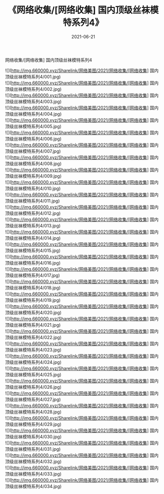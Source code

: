 ﻿---
layout: post
title:  《网络收集/[网络收集] 国内顶级丝袜模特系列4》
date:   2021-06-21
img: http://img.660000.xyz/Sharelink/网络美图/2021/网络收集/[网络收集] 国内顶级丝袜模特系列4/000.jpg
categories: [美女, 清纯, 唯美]
---

网络收集/[网络收集] 国内顶级丝袜模特系列4

 ![](http://img.660000.xyz/Sharelink/网络美图/2021/网络收集/[网络收集] 国内顶级丝袜模特系列4/001.jpg) <br>![](http://img.660000.xyz/Sharelink/网络美图/2021/网络收集/[网络收集] 国内顶级丝袜模特系列4/002.jpg) <br>![](http://img.660000.xyz/Sharelink/网络美图/2021/网络收集/[网络收集] 国内顶级丝袜模特系列4/003.jpg) <br>![](http://img.660000.xyz/Sharelink/网络美图/2021/网络收集/[网络收集] 国内顶级丝袜模特系列4/004.jpg) <br>![](http://img.660000.xyz/Sharelink/网络美图/2021/网络收集/[网络收集] 国内顶级丝袜模特系列4/005.jpg) <br>![](http://img.660000.xyz/Sharelink/网络美图/2021/网络收集/[网络收集] 国内顶级丝袜模特系列4/006.jpg) <br>![](http://img.660000.xyz/Sharelink/网络美图/2021/网络收集/[网络收集] 国内顶级丝袜模特系列4/007.jpg) <br>![](http://img.660000.xyz/Sharelink/网络美图/2021/网络收集/[网络收集] 国内顶级丝袜模特系列4/008.jpg) <br>![](http://img.660000.xyz/Sharelink/网络美图/2021/网络收集/[网络收集] 国内顶级丝袜模特系列4/009.jpg) <br>![](http://img.660000.xyz/Sharelink/网络美图/2021/网络收集/[网络收集] 国内顶级丝袜模特系列4/010.jpg) <br>![](http://img.660000.xyz/Sharelink/网络美图/2021/网络收集/[网络收集] 国内顶级丝袜模特系列4/011.jpg) <br>![](http://img.660000.xyz/Sharelink/网络美图/2021/网络收集/[网络收集] 国内顶级丝袜模特系列4/012.jpg) <br>![](http://img.660000.xyz/Sharelink/网络美图/2021/网络收集/[网络收集] 国内顶级丝袜模特系列4/013.jpg) <br>![](http://img.660000.xyz/Sharelink/网络美图/2021/网络收集/[网络收集] 国内顶级丝袜模特系列4/014.jpg) <br>![](http://img.660000.xyz/Sharelink/网络美图/2021/网络收集/[网络收集] 国内顶级丝袜模特系列4/015.jpg) <br>![](http://img.660000.xyz/Sharelink/网络美图/2021/网络收集/[网络收集] 国内顶级丝袜模特系列4/016.jpg) <br>![](http://img.660000.xyz/Sharelink/网络美图/2021/网络收集/[网络收集] 国内顶级丝袜模特系列4/017.jpg) <br>![](http://img.660000.xyz/Sharelink/网络美图/2021/网络收集/[网络收集] 国内顶级丝袜模特系列4/018.jpg) <br>![](http://img.660000.xyz/Sharelink/网络美图/2021/网络收集/[网络收集] 国内顶级丝袜模特系列4/019.jpg) <br>![](http://img.660000.xyz/Sharelink/网络美图/2021/网络收集/[网络收集] 国内顶级丝袜模特系列4/020.jpg) <br>![](http://img.660000.xyz/Sharelink/网络美图/2021/网络收集/[网络收集] 国内顶级丝袜模特系列4/021.jpg) <br>![](http://img.660000.xyz/Sharelink/网络美图/2021/网络收集/[网络收集] 国内顶级丝袜模特系列4/022.jpg) <br>![](http://img.660000.xyz/Sharelink/网络美图/2021/网络收集/[网络收集] 国内顶级丝袜模特系列4/023.jpg) <br>![](http://img.660000.xyz/Sharelink/网络美图/2021/网络收集/[网络收集] 国内顶级丝袜模特系列4/024.jpg) <br>![](http://img.660000.xyz/Sharelink/网络美图/2021/网络收集/[网络收集] 国内顶级丝袜模特系列4/025.jpg) <br>![](http://img.660000.xyz/Sharelink/网络美图/2021/网络收集/[网络收集] 国内顶级丝袜模特系列4/026.jpg) <br>![](http://img.660000.xyz/Sharelink/网络美图/2021/网络收集/[网络收集] 国内顶级丝袜模特系列4/027.jpg) <br>![](http://img.660000.xyz/Sharelink/网络美图/2021/网络收集/[网络收集] 国内顶级丝袜模特系列4/028.jpg) <br>![](http://img.660000.xyz/Sharelink/网络美图/2021/网络收集/[网络收集] 国内顶级丝袜模特系列4/029.jpg) <br>![](http://img.660000.xyz/Sharelink/网络美图/2021/网络收集/[网络收集] 国内顶级丝袜模特系列4/030.jpg) <br>![](http://img.660000.xyz/Sharelink/网络美图/2021/网络收集/[网络收集] 国内顶级丝袜模特系列4/031.jpg) <br>![](http://img.660000.xyz/Sharelink/网络美图/2021/网络收集/[网络收集] 国内顶级丝袜模特系列4/032.jpg) <br>![](http://img.660000.xyz/Sharelink/网络美图/2021/网络收集/[网络收集] 国内顶级丝袜模特系列4/033.jpg) <br>![](http://img.660000.xyz/Sharelink/网络美图/2021/网络收集/[网络收集] 国内顶级丝袜模特系列4/034.jpg) <br>